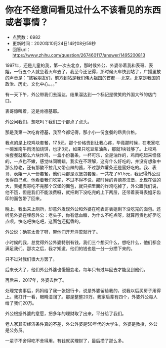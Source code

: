 # 你在不经意间看见过什么不该看见的东西或者事情？
- 点赞数：6982
- 更新时间：2020年10月24日14时08分59秒
- 回答url：https://www.zhihu.com/question/267460117/answer/1495200813
<body>
 <p data-pid="ipKcMBDr">1997年，还是儿童的我，第一次去北京，那时候外公、外婆带着我和表哥、表姐，一行五个人就坐着火车去了，我至今还记得，那时候火车快到站了，广播里放的声音是：“旅客朋友们，前方到站是我们伟大祖国的首都---北京，北京是我国的政治、历史、文化中心。。。”</p>
 <p data-pid="NcVIWZ_I">有一天下午，外公带我们去溜达，结果溜达到一个标记是微笑的外国大爷的店门口。</p>
 <p data-pid="EHmV6LEr">表哥惊叫着，这是肯德基耶。</p>
 <p data-pid="1x7EVGDW">外公问我们，想吃吗？我们三个都点了点头。</p>
 <p data-pid="_Hxd2aVE">那是我第一次吃肯德基，我至今都记得，那小小一份套餐的昂贵价格。</p>
 <p data-pid="vUZMmJME">我点的是上校鸡块套餐，17.5元。那个价格贵到让我心疼，毕竟那时候，在老家吃一碗淮南牛肉汤加烧饼，也才3元，如果只吃豆浆油条，那就1块钱够了。上校鸡块套餐就那么六块炸鸡，一盒小份薯条，一杯可乐，全是油炸的，鸡肉吃起来怪怪的，一点也不嫩，感觉味同嚼蜡，我实在不理解，这有什么好吃的，并没有想象中那么惊艳，还有那酸不拉几又带点辣的酱，不过那炸薯条还是蛮好吃的。我、表哥、表姐一人一份套餐，他们两都是汉堡包套餐，一共花了51.5元，我记得外公没舍得自己点，他看着我们吃完，不过不得不说，那时候的肯德基汉堡，比现在做的大，表姐表哥吃不完那个汉堡的面包，就只把里面的炸鸡吃掉了，外公跟我们说，他不饿，但是我们不能浪费呀，就把剩下没吃完的上下两层，还带着表哥表姐牙齿印的面包带了回来。</p>
 <p data-pid="xD7suGAS">晚上，我出来上厕所，却意外发现外公和外婆在吃表哥表姐剩下没吃完的面包。还听见外婆在埋怨外公：老头子，你有低血糖，为什么不吃点呀，就算再贵也好歹吃点呗，快吃吧快吃吧，这面包还挺香的。</p>
 <p data-pid="vB-lEyZS">外公说：确实太贵了呀，带他们开开洋荤就行了。</p>
 <p data-pid="0fcZbiKD">小时候的我，总觉得外公外婆特别有钱，我们三个想买什么，想吃什么，他们都会满足我们。那次之后，我才知道，他们的钱也是一分一分攒下来的。</p>
 <p data-pid="x_594eEy">只不过对我们很大方罢了。</p>
 <p data-pid="wjc9jwqF">后来长大了，他们外公外婆也慢慢变老，每年只有过年回去才能见到他们。</p>
 <p data-pid="2bL13qHm">再后来，2017年，外婆去世了。</p>
 <p data-pid="EkPbz9JQ">处理完丧事后，妈妈给了我一张银行卡，说是外婆留给我的，说我以后买房子用得上。我打开一看，眼睛湿润了。那是整整20万。我家后辈有四个，外婆外公每人给了我们20万。</p>
 <p data-pid="-yIvUAc0">外公根据外婆的意愿，把多年的理财取了出来，平分给了我们。</p>
 <p data-pid="_sCHhVfS">老人家其实经济条件真的不差，外公外婆是50年代的大学生，外婆是教授，外公是公务员。</p>
 <p data-pid="pdKJhppP">一辈子不舍得吃不舍得用，有钱就买理财了，最后攒了那么多。</p>
 <p></p>
 <p></p>
 <p></p>
 <p></p>
</body>